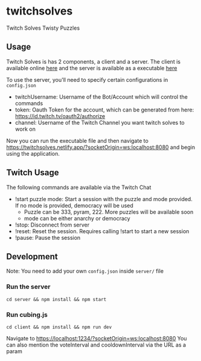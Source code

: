 # twitchsolves

Twitch Solves Twisty Puzzles

## Usage

Twitch Solves is has 2 components, a client and a server. The client is available online [here](twitchsolves.netlify.app) and the server is available as a executable [here](https://github.com/cubing/twitchsolves/releases)

To use the server, you'll need to specify certain configurations in `config.json`

- twitchUsername: Username of the Bot/Account which will control the commands
- token: Oauth Token for the account, which can be generated from here: <https://id.twitch.tv/oauth2/authorize>
- channel: Username of the Twitch Channel you want twitch solves to work on

Now you can run the executable file and then navigate to <https://twitchsolves.netlify.app/?socketOrigin=ws:localhost:8080> and begin using the application.

## Twitch Usage

The following commands are available via the Twitch Chat

- !start puzzle mode: Start a session with the puzzle and mode provided. If no mode is provided, democracy will be used
  - Puzzle can be 333, pyram, 222. More puzzles will be available soon
  - mode can be either anarchy or democracy
- !stop: Disconnect from server
- !reset: Reset the session. Requires calling !start to start a new session
- !pause: Pause the session

## Development

Note: You need to add your own `config.json` inside `server/` file

### Run the server

`cd server && npm install && npm start`

### Run cubing.js

`cd client && npm install && npm run dev`

Navigate to <https://localhost:1234/?socketOrigin=ws:localhost:8080> You can also mention the voteInterval and cooldownInterval via the URL as a param
